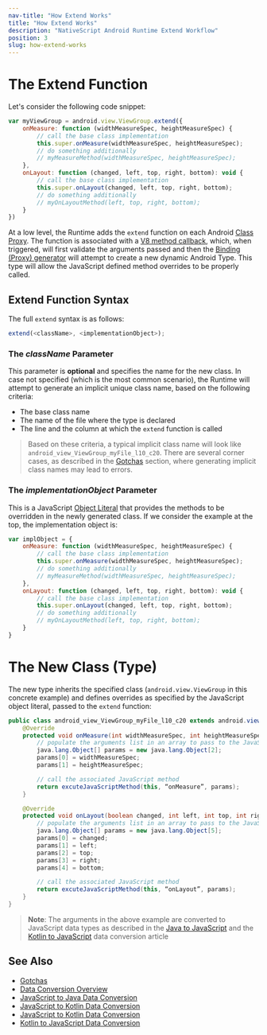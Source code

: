 ```yaml
---
nav-title: "How Extend Works"
title: "How Extend Works"
description: "NativeScript Android Runtime Extend Workflow"
position: 3
slug: how-extend-works
---
```


# The Extend Function

Let's consider the following code snippet:

``` JavaScript
var myViewGroup = android.view.ViewGroup.extend({
    onMeasure: function (widthMeasureSpec, heightMeasureSpec) {
        // call the base class implementation
        this.super.onMeasure(widthMeasureSpec, heightMeasureSpec);
        // do something additionally
        // myMeasureMethod(widthMeasureSpec, heightMeasureSpec);
    },
    onLayout: function (changed, left, top, right, bottom): void {
        // call the base class implementation
        this.super.onLayout(changed, left, top, right, bottom);
        // do something additionally
        // myOnLayoutMethod(left, top, right, bottom);
    }
})
```

At a low level, the Runtime adds the `extend` function on each Android [Class Proxy](../metadata/accessing-packages.md). The function is associated with a [V8 method callback](https://v8docs.nodesource.com/node-10.6/d2/dc3/namespacev8.html), which, when triggered, will first validate the arguments passed and then the [Binding (Proxy) generator](../generator/overview.md) will attempt to create a new dynamic Android Type. This type will allow the JavaScript defined method overrides to be properly called.

## Extend Function Syntax

The full `extend` syntax is as follows:

``` JavaScript
extend(<className>, <implementationObject>);
```

### The *className* Parameter

This parameter is **optional** and specifies the name for the new class. In case not specified (which is the most common scenario), the Runtime will attempt to generate an implicit unique class name, based on the following criteria:

* The base class name
* The name of the file where the type is declared
* The line and the column at which the `extend` function is called

> Based on these criteria, a typical implicit class name will look like `android_view_ViewGroup_myFile_l10_c20`. There are several corner cases, as described in the [Gotchas](./gotchas.md) section, where generating implicit class names may lead to errors.

### The *implementationObject* Parameter

This is a JavaScript [Object Literal](http://www.w3schools.com/js/js_objects.asp) that provides the methods to be overridden in the newly generated class. If we consider the example at the top, the implementation object is:

``` JavaScript
var implObject = {
    onMeasure: function (widthMeasureSpec, heightMeasureSpec) {
        // call the base class implementation
        this.super.onMeasure(widthMeasureSpec, heightMeasureSpec);
        // do something additionally
        // myMeasureMethod(widthMeasureSpec, heightMeasureSpec);
    },
    onLayout: function (changed, left, top, right, bottom): void {
        // call the base class implementation
        this.super.onLayout(changed, left, top, right, bottom);
        // do something additionally
        // myOnLayoutMethod(left, top, right, bottom);
    }
}
```

# The New Class (Type)

The new type inherits the specified class (`android.view.ViewGroup` in this concrete example) and defines overrides as specified by the JavaScript object literal, passed to the `extend` function:

``` Java
public class android_view_ViewGroup_myFile_l10_c20 extends android.view.ViewGroup {
    @Override
    protected void onMeasure(int widthMeasureSpec, int heightMeasureSpec) {
        // populate the arguments list in an array to pass to the JavaScript world
        java.lang.Object[] params = new java.lang.Object[2];
        params[0] = widthMeasureSpec;
        params[1] = heightMeasureSpec;

        // call the associated JavaScript method
        return excuteJavaScriptMethod(this, “onMeasure”, params);
    }

    @Override
    protected void onLayout(boolean changed, int left, int top, int right, int bottom) {
        // populate the arguments list in an array to pass to the JavaScript world
        java.lang.Object[] params = new java.lang.Object[5];
        params[0] = changed;
        params[1] = left;
        params[2] = top;
        params[3] = right;
        params[4] = bottom;

        // call the associated JavaScript method
        return excuteJavaScriptMethod(this, “onLayout”, params);
    }
}
```

> **Note**: The arguments in the above example are converted to JavaScript data types as described in the [Java to JavaScript](../marshalling/java-to-js.md) and the [Kotlin to JavaScript](../marshalling/kotlin-to-js.md) data conversion article

## See Also

* [Gotchas](./gotchas.md)
* [Data Conversion Overview](../marshalling/overview.md)
* [JavaScript to Java Data Conversion](../marshalling/js-to-java.md)
* [JavaScript to Kotlin Data Conversion](../marshalling/js-to-kotlin.md)
* [JavaScript to Kotlin Data Conversion](./js-to-kotlin.md)
* [Kotlin to JavaScript Data Conversion](./kotlin-to-js.md)
